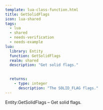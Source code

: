 ```yaml
---
template: lua-class-function.html
title: GetSolidFlags
icon: lua-shared
tags:
  - lua
  - shared
  - needs-verification
  - needs-example
lua:
  library: Entity
  function: GetSolidFlags
  realm: shared
  description: "Get solid flags."
  
  
  returns:
    - type: integer
      description: "The SOLID_FLAG flags."
---
```


<div class="lua__search__keywords">
Entity:GetSolidFlags &#x2013; Get solid flags.
</div>
